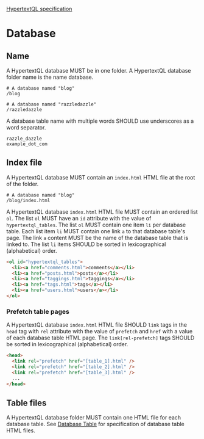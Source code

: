 [HypertextQL specification](../specification/README.md)

# Database

## Name

A HypertextQL database MUST be in one folder.
A HypertextQL database folder name is the name database.

```
# A database named "blog"
/blog

# A database named "razzledazzle"
/razzledazzle
```

A database table name with multiple words SHOULD use underscores as a word separator.

```
razzle_dazzle
example_dot_com
```

## Index file

A HypertextQL database MUST contain an `index.html` HTML file at the root of the folder.

```
# A database named "blog"
/blog/index.html
```

A HypertextQL database `index.html` HTML file MUST contain an ordered list `ol`.
The list `ol` MUST have an `id` attribute with the value of `hypertextql_tables`.
The list `ol` MUST contain one item `li` per database table.
Each list item `li` MUST contain one link `a` to that database table's page.
The link `a` content MUST be the name of the database table that is linked to.
The list `li` items SHOULD be sorted in lexicographical (alphabetical) order.

```html
<ol id="hypertextql_tables">
  <li><a href="comments.html">comments</a></li>
  <li><a href="posts.html">posts</a></li>
  <li><a href="taggings.html">taggings</a></li>
  <li><a href="tags.html">tags</a></li>
  <li><a href="users.html">users</a></li>
</ol>
```

### Prefetch table pages

A HypertextQL database `index.html` HTML file SHOULD `link` tags in the `head` tag with `rel` attribute with the value of `prefetch` and `href` with a value of each database table HTML page.
The `link[rel-prefetch]` tags SHOULD be sorted in lexicographical (alphabetical) order.

```html
<head>
  <link rel="prefetch" href="[table_1].html" />
  <link rel="prefetch" href="[table_2].html" />
  <link rel="prefetch" href="[table_3].html" />
  ...
</head>
```

## Table files

A HypertextQL database folder MUST contain one HTML file for each database table.
See [Database Table](table.md) for specification of database table HTML files.
